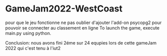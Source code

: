 # GameJam2022-WestCoast
pour que le jeu fonctionne ne pas oublier d'ajouter l'add-on psycopg2 pour pouvoir se connecter au classement en ligne
To launch the game, execute main.py using python.

Conclusion:
nous avons fini 2éme sur 24 equpies lors de cette gameJam 2022 qui c'est tenu à l'iut2